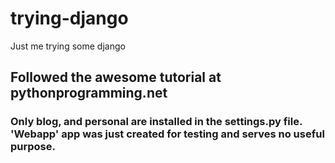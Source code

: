 # trying-django
Just me trying some django

## Followed the awesome tutorial at pythonprogramming.net

### Only blog, and personal are installed in the settings.py file. 'Webapp' app was just created for testing and serves no useful purpose.

